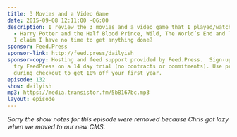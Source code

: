 ```yaml
---
title: 3 Movies and a Video Game
date: 2015-09-08 12:11:00 -06:00
description: I review the 3 movies and a video game that I played/watched this weekend
  - Harry Potter and the Half Blood Prince, Wild, The World’s End and Terraria. And
  I claim I have no time to get anything done?
sponsor: Feed.Press
sponsor-link: http://feed.press/dailyish
sponsor-copy: Hosting and feed support provided by Feed.Press.  Sign-up today and
  try FeedPress on a 14 day trial (no contracts or commitments). Use promo code "dailyish"
  during checkout to get 10% off your first year.
episode: 132
show: dailyish
mp3: https://media.transistor.fm/5b8167bc.mp3
layout: episode
---
```


<em>Sorry the show notes for this episode were removed because Chris got lazy when we moved to our new CMS</em>.
